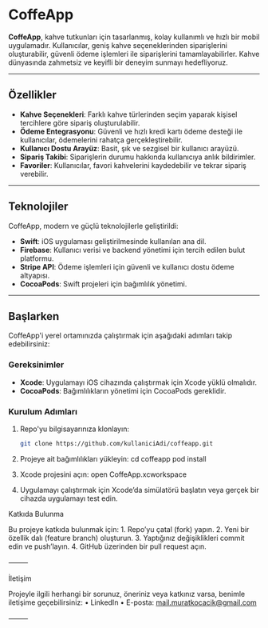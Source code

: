 # CoffeApp

**CoffeApp**, kahve tutkunları için tasarlanmış, kolay kullanımlı ve hızlı bir mobil uygulamadır. Kullanıcılar, geniş kahve seçeneklerinden siparişlerini oluşturabilir, güvenli ödeme işlemleri ile siparişlerini tamamlayabilirler. Kahve dünyasında zahmetsiz ve keyifli bir deneyim sunmayı hedefliyoruz.

---

## Özellikler

- **Kahve Seçenekleri**: Farklı kahve türlerinden seçim yaparak kişisel tercihlere göre sipariş oluşturulabilir.
- **Ödeme Entegrasyonu**: Güvenli ve hızlı kredi kartı ödeme desteği ile kullanıcılar, ödemelerini rahatça gerçekleştirebilir.
- **Kullanıcı Dostu Arayüz**: Basit, şık ve sezgisel bir kullanıcı arayüzü.
- **Sipariş Takibi**: Siparişlerin durumu hakkında kullanıcıya anlık bildirimler.
- **Favoriler**: Kullanıcılar, favori kahvelerini kaydedebilir ve tekrar sipariş verebilir.

---

## Teknolojiler

CoffeApp, modern ve güçlü teknolojilerle geliştirildi:

- **Swift**: iOS uygulaması geliştirilmesinde kullanılan ana dil.
- **Firebase**: Kullanıcı verisi ve backend yönetimi için tercih edilen bulut platformu.
- **Stripe API**: Ödeme işlemleri için güvenli ve kullanıcı dostu ödeme altyapısı.
- **CocoaPods**: Swift projeleri için bağımlılık yönetimi.

---

## Başlarken

CoffeApp'i yerel ortamınızda çalıştırmak için aşağıdaki adımları takip edebilirsiniz:

### Gereksinimler

- **Xcode**: Uygulamayı iOS cihazında çalıştırmak için Xcode yüklü olmalıdır.
- **CocoaPods**: Bağımlılıkların yönetimi için CocoaPods gereklidir.

### Kurulum Adımları

1. Repo'yu bilgisayarınıza klonlayın:

   ```bash
   git clone https://github.com/kullaniciAdi/coffeapp.git
2. Projeye ait bağımlılıkları yükleyin:
  cd coffeapp
   pod install
   
3. Xcode projesini açın:
   open CoffeApp.xcworkspace
   
4. Uygulamayı çalıştırmak için Xcode’da simülatörü başlatın veya gerçek bir cihazda uygulamayı test edin.

Katkıda Bulunma

Bu projeye katkıda bulunmak için:
	1.	Repo’yu çatal (fork) yapın.
	2.	Yeni bir özellik dalı (feature branch) oluşturun.
	3.	Yaptığınız değişiklikleri commit edin ve push’layın.
	4.	GitHub üzerinden bir pull request açın.

⸻

İletişim

Projeyle ilgili herhangi bir sorunuz, öneriniz veya katkınız varsa, benimle iletişime geçebilirsiniz:
	•	LinkedIn
	•	E-posta: mail.muratkocacik@gmail.com

⸻
